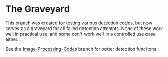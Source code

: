 # The Graveyard

This branch was created for testing various detection codes, but now serves as a graveyard for all failed detection attempts. None of these work well in practical use, and some don't work well in a controlled use case either. 

See the [Image-Processing-Codes](https://github.com/ZaneDaPayne/Domino_App_Project/tree/Image-Processing-Codes) branch for better detection funcitons.

